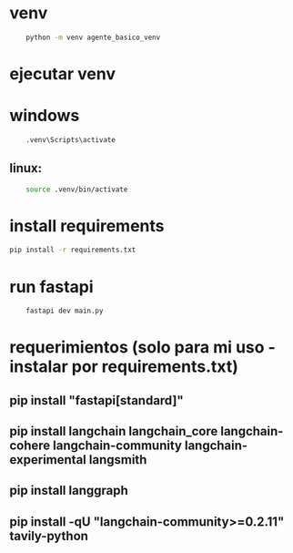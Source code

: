 # venv
```bash
    python -m venv agente_basico_venv
```

# ejecutar venv
# windows
``` bash
    .venv\Scripts\activate
```
## linux:
``` bash
    source .venv/bin/activate
```

# install requirements
```bash
pip install -r requirements.txt
```

# run fastapi
``` bash
    fastapi dev main.py
```    



# requerimientos (solo para mi uso - instalar por requirements.txt)
## pip install "fastapi[standard]"
## pip install langchain langchain_core langchain-cohere langchain-community langchain-experimental langsmith
## pip install langgraph
## pip install -qU "langchain-community>=0.2.11" tavily-python
